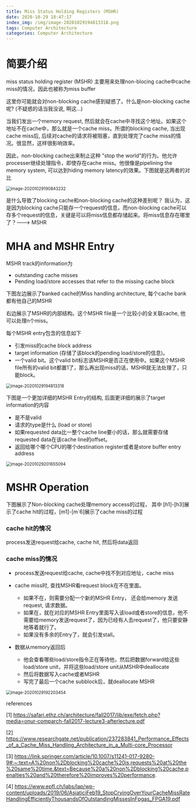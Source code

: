 ```yaml
---
title: Miss Status Holding Registers (MSHR)
date: 2020-10-29 18:47:17
index_img: /img/image-20201029194813318.png
tags: Computer Architecture
categories: Computer Architecture
---
```




<!--more-->

# 简要介绍

miss status holding register (MSHR) 主要用来处理non-blocing cache中cache miss的情况，因此也被称为miss buffer

这里你可能就会对non-blocking cache感到疑惑了。什么是non-blocking cache呢? (不疑惑的话当我没说, 啊这...)

当我们发出一个memory request, 然后就会在cache中寻找这个地址。如果这个地址不在cache中，那么就是一个cache miss。所谓的blocking cache, 当出现cache miss后, 后续对cache的请求将被阻塞，直到处理完了cache miss的情况。很显然，这样很影响效率。

因此，non-blocking cache出来制止这种 "stop the world"的行为。他允许processer继续处理指令，即使存在cache miss。他很像是pipelining the memory system, 可以达到hiding memory latency的效果。下图就是这两者的对比



<img src="image-20201029190843232.png" alt="image-20201029190843232" style="zoom:80%;" />

是什么导致了blocking cache和non-blocking cache的这种差别呢？ 我认为，这是因为blocking cache只能存一个request的信息，而non-blocking cache可以存多个request的信息，关键是可以将miss信息都存储起来。将miss信息存在哪里了？---> MSHR





# MHA and MSHR Entry

MSHR track的information为

* outstanding cache misses
* Pending load/store accesses that refer to the missing cache block



下图左边展示了banked cache的Miss handling architecture, 每个cache bank都有他自己的MSHR

右边展示了MSHR的内部结构。这个MSHR file是一个比较小的全关联cache, 他可以处理n个miss。

每个MSHR entry包含的信息如下

* 引发miss的cache block address
* target information (存储了该block的pending load/store的信息)。
* 一个valid bit。这个valid bit标志该MSHR是否正在使用中。如果这个MSHR file所有的valid bit都置1了，那么再出现miss的话，MSHR就无法处理了，只能block。

<img src="image-20201029194813318.png" alt="image-20201029194813318" style="zoom:80%;" />

下图是一个更加详细的MSHR Entry的结构, 后面更详细的展示了target information的内容

* 是不是valid
* 请求的type是什么 (load or store)
* 如果requested data比一整个cache line要小的话，那么就需要存储requested data在该cache line的offset。
* 返回给哪个哪个CPU的哪个destination register或者是store buffer entry address

<img src="image-20201029201655094.png" alt="image-20201029201655094" style="zoom:80%;" />

# MSHR Operation

下图展示了Non-blocking cache处理memory access的过程， 其中 [h1]-[h3]展示了cache hit的过程，[m1]-[m`6]展示了cache miss的过程

### cache hit的情况

process发送request给cache, cache hit, 然后将data返回

### cache miss的情况

* process发送request给cache, cache中找不到对应地址，cache miss

* cache miss时, 查找MSHR看request block在不在里面。
  * 如果不在，则需要分配一个新的MSHR Entry， 还会给memory 发送request, 请求数据。
  * 如果在，就在对应的MSHR Entry里面写入该load或者store的信息，他不需要给memory发送request了，因为已经有人去request了，他只要安静地等着就行了。
  * 如果没有多余的Entry了，就会引发stall。

* 数据从memory返回后
  * 他会查看哪些load/store指令正在等待他，然后把数据forward给这些load/store unit，并将这些load/store unit从MSHR中deallocate
  * 然后将数据写入cache或者MSHR
  * 写完了最后一个cache subblock后，就deallocate MSHR

<img src="image-20201029192203454.png" alt="image-20201029192203454" style="zoom:80%;" />





references

[1] https://safari.ethz.ch/architecture/fall2017/lib/exe/fetch.php?media=onur-comparch-fall2017-lecture3-afterlecture.pdf

[2] https://www.researchgate.net/publication/237283841_Performance_Effects_of_a_Cache_Miss_Handling_Architecture_in_a_Multi-core_Processor

[3] https://link.springer.com/article/10.1007/s11241-017-9280-9#:~:text=A%20non%2Dblocking%20cache%20is,requests%20at%20the%20same%20time.&text=Because%20a%20non%2Dblocking%20cache,penalties%20and%20therefore%20improves%20performance.

[4] https://www.epfl.ch/labs/lap/wp-content/uploads/2019/06/AsiaticiFeb19_StopCryingOverYourCacheMissRateHandlingEfficientlyThousandsOfOutstandingMissesInFpgas_FPGA19.pdf









